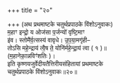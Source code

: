 +++
title = "२०"

+++
(अथ प्रथमाष्टके चतुर्थप्रपाठके विंशोऽनुवाकः)  
म॒हाꣳ इन्द्रो॒ य ओज॑सा प॒र्जन्यो॑ वृष्टि॒माꣳ  
इ॑व। स्तोमै॑र्व॒त्सस्य॑ वावृधे। उ॒प॒या॒मगृ॑ही–  
तोऽसि महे॒न्द्राय॑ त्वै॒ष ते॒ योनि॑र्महे॒न्द्रा॒य॑ त्वा ( १ )॥  
(म॒हानेका॒न्नविꣳ॑शतिः )।  
इति कृष्णयजुर्वेदीयतैत्तिरीयसंहितायां प्रथमाष्टके  
चतुर्थप्रपाठके विंशोऽनुवाकः॥२०॥
